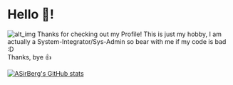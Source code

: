 # Hello 👋!
![alt_img](https://media.discordapp.net/attachments/740893317461704754/982969621810413608/unknown.png?width=1587&height=109)
Thanks for checking out my Profile! This is just my hobby, I am actually a System-Integrator/Sys-Admin so bear with me if my code is bad :D  
Thanks, bye 👍

[![ASirBerg's GitHub stats](https://github-readme-stats.vercel.app/api?username=SirBerg)](https://github.com/anuraghazra/github-readme-stats)
